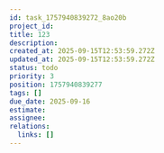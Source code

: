 ```yaml
---
id: task_1757940839272_8ao20b
project_id: 
title: 123
description: 
created_at: 2025-09-15T12:53:59.272Z
updated_at: 2025-09-15T12:53:59.272Z
status: todo
priority: 3
position: 1757940839277
tags: []
due_date: 2025-09-16
estimate: 
assignee: 
relations:
  links: []
---
```


